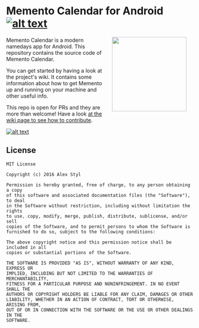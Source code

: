 # Memento Calendar for Android  [![alt text](https://travis-ci.org/alexstyl/Memento-Calendar.svg?branch=master "Check the build status on Travis CI")](https://travis-ci.org/alexstyl/Memento-Calendar)

<img src="https://github.com/alexstyl/Memento-Calendar/blob/master/android_common/src/main/res/mipmap-xxxhdpi/ic_launcher.png?raw=true" width="200" align="right" hspace="20">

Memento Calendar is a modern namedays app for Android.
This repository contains the source code of Memento Calendar.

You can get started by having a look at the project's wiki. It contains some information about how to get Memento up and running on your machine and other useful info.

This repo is open for PRs and they are more than welcome! Have a look [at the wiki page to see how to contribute](https://github.com/alexstyl/Memento-Calendar/wiki/How-to-contribute).


[![alt text](http://developer.android.com/images/brand/en_app_rgb_wo_60.png "Download Memento Calendar from the Play Store")](https://play.google.com/store/apps/details?id=com.alexstyl.specialdates)



## License
```
MIT License

Copyright (c) 2016 Alex Styl

Permission is hereby granted, free of charge, to any person obtaining a copy
of this software and associated documentation files (the "Software"), to deal
in the Software without restriction, including without limitation the rights
to use, copy, modify, merge, publish, distribute, sublicense, and/or sell
copies of the Software, and to permit persons to whom the Software is
furnished to do so, subject to the following conditions:

The above copyright notice and this permission notice shall be included in all
copies or substantial portions of the Software.

THE SOFTWARE IS PROVIDED "AS IS", WITHOUT WARRANTY OF ANY KIND, EXPRESS OR
IMPLIED, INCLUDING BUT NOT LIMITED TO THE WARRANTIES OF MERCHANTABILITY,
FITNESS FOR A PARTICULAR PURPOSE AND NONINFRINGEMENT. IN NO EVENT SHALL THE
AUTHORS OR COPYRIGHT HOLDERS BE LIABLE FOR ANY CLAIM, DAMAGES OR OTHER
LIABILITY, WHETHER IN AN ACTION OF CONTRACT, TORT OR OTHERWISE, ARISING FROM,
OUT OF OR IN CONNECTION WITH THE SOFTWARE OR THE USE OR OTHER DEALINGS IN THE
SOFTWARE.
```

